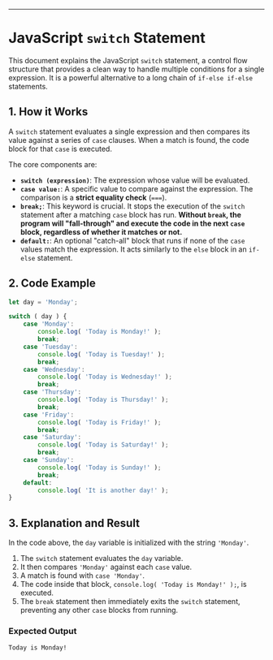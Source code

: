 
-----

# JavaScript `switch` Statement

This document explains the JavaScript `switch` statement, a control flow structure that provides a clean way to handle multiple conditions for a single expression. It is a powerful alternative to a long chain of `if-else if-else` statements.

## 1\. How it Works

A `switch` statement evaluates a single expression and then compares its value against a series of `case` clauses. When a match is found, the code block for that `case` is executed.

The core components are:

  * **`switch (expression)`**: The expression whose value will be evaluated.
  * **`case value:`**: A specific value to compare against the expression. The comparison is a **strict equality check** (`===`).
  * **`break;`**: This keyword is crucial. It stops the execution of the `switch` statement after a matching `case` block has run. **Without `break`, the program will "fall-through" and execute the code in the next `case` block, regardless of whether it matches or not.**
  * **`default:`**: An optional "catch-all" block that runs if none of the `case` values match the expression. It acts similarly to the `else` block in an `if-else` statement.

## 2\. Code Example

```javascript
let day = 'Monday';

switch ( day ) {
    case 'Monday':
        console.log( 'Today is Monday!' );
        break;
    case 'Tuesday':
        console.log( 'Today is Tuesday!' );
        break;
    case 'Wednesday':
        console.log( 'Today is Wednesday!' );
        break;
    case 'Thursday':
        console.log( 'Today is Thursday!' );
        break;
    case 'Friday':
        console.log( 'Today is Friday!' );
        break;
    case 'Saturday':
        console.log( 'Today is Saturday!' );
        break;
    case 'Sunday':
        console.log( 'Today is Sunday!' );
        break;
    default:
        console.log( 'It is another day!' );
}
```

## 3\. Explanation and Result

In the code above, the `day` variable is initialized with the string `'Monday'`.

1.  The `switch` statement evaluates the `day` variable.
2.  It then compares `'Monday'` against each `case` value.
3.  A match is found with `case 'Monday'`.
4.  The code inside that block, `console.log( 'Today is Monday!' );`, is executed.
5.  The `break` statement then immediately exits the `switch` statement, preventing any other `case` blocks from running.

### Expected Output

```
Today is Monday!
```